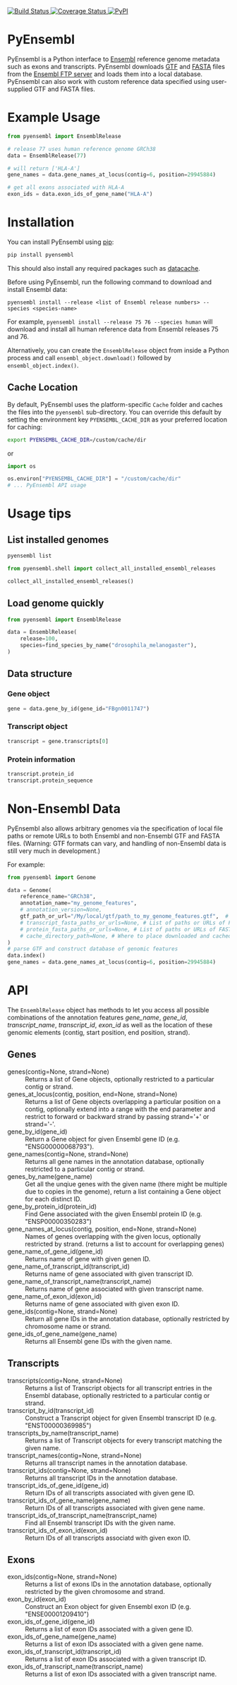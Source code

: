<a href="https://app.travis-ci.com/github/openvax/pyensembl">
    <img src="https://app.travis-ci.com/openvax/pyensembl.svg?branch=master" alt="Build Status" />
</a>
<a href="https://coveralls.io/github/openvax/pyensembl?branch=master">
    <img src="https://coveralls.io/repos/openvax/pyensembl/badge.svg?branch=master&service=github" alt="Coverage Status" />
</a>
<a href="https://pypi.python.org/pypi/pyensembl/">
    <img src="https://img.shields.io/pypi/v/pyensembl.svg?maxAge=1000" alt="PyPI" />
</a>

# PyEnsembl

PyEnsembl is a Python interface to [Ensembl](http://www.ensembl.org) reference genome metadata such as exons and transcripts. PyEnsembl downloads [GTF](https://en.wikipedia.org/wiki/Gene_transfer_format) and [FASTA](https://en.wikipedia.org/wiki/FASTA_format) files from the [Ensembl FTP server](ftp://ftp.ensembl.org) and loads them into a local database. PyEnsembl can also work with custom reference data specified using user-supplied GTF and FASTA files.

# Example Usage

```python
from pyensembl import EnsemblRelease

# release 77 uses human reference genome GRCh38
data = EnsemblRelease(77)

# will return ['HLA-A']
gene_names = data.gene_names_at_locus(contig=6, position=29945884)

# get all exons associated with HLA-A
exon_ids = data.exon_ids_of_gene_name("HLA-A")
```

# Installation

You can install PyEnsembl using [pip](https://pip.pypa.io/en/latest/quickstart.html):

```sh
pip install pyensembl
```

This should also install any required packages such as [datacache](https://github.com/openvax/datacache).

Before using PyEnsembl, run the following command to download and install
Ensembl data:

```
pyensembl install --release <list of Ensembl release numbers> --species <species-name>
```

For example, `pyensembl install --release 75 76 --species human` will download and install all
human reference data from Ensembl releases 75 and 76.

Alternatively, you can create the `EnsemblRelease` object from inside a Python
process and call `ensembl_object.download()` followed by `ensembl_object.index()`.

## Cache Location

By default, PyEnsembl uses the platform-specific `Cache` folder
and caches the files into the `pyensembl` sub-directory.
You can override this default by setting the environment key `PYENSEMBL_CACHE_DIR`
as your preferred location for caching:

```sh
export PYENSEMBL_CACHE_DIR=/custom/cache/dir
```

or

```python
import os

os.environ["PYENSEMBL_CACHE_DIR"] = "/custom/cache/dir"
# ... PyEnsembl API usage
```

# Usage tips

## List installed genomes

```sh
pyensembl list
```

```python
from pyensembl.shell import collect_all_installed_ensembl_releases

collect_all_installed_ensembl_releases()
```

## Load genome quickly

```python
from pyensembl import EnsemblRelease

data = EnsemblRelease(
    release=100,
    species=find_species_by_name("drosophila_melanogaster"),
)
```

## Data structure

### Gene object

```python
gene = data.gene_by_id(gene_id="FBgn0011747")
```

### Transcript object

```python
transcript = gene.transcripts[0]
```

### Protein information

```python
transcript.protein_id
transcript.protein_sequence
```

# Non-Ensembl Data

PyEnsembl also allows arbitrary genomes via the specification
of local file paths or remote URLs to both Ensembl and non-Ensembl GTF
and FASTA files. (Warning: GTF formats can vary, and handling of
non-Ensembl data is still very much in development.)

For example:

```python
from pyensembl import Genome

data = Genome(
    reference_name="GRCh38",
    annotation_name="my_genome_features",
    # annotation_version=None,
    gtf_path_or_url="/My/local/gtf/path_to_my_genome_features.gtf",  # Path or URL of GTF file
    # transcript_fasta_paths_or_urls=None, # List of paths or URLs of FASTA files containing transcript sequences
    # protein_fasta_paths_or_urls=None, # List of paths or URLs of FASTA files containing protein sequences
    # cache_directory_path=None, # Where to place downloaded and cached files for this genome
)
# parse GTF and construct database of genomic features
data.index()
gene_names = data.gene_names_at_locus(contig=6, position=29945884)
```

# API

The `EnsemblRelease` object has methods to let you access all possible
combinations of the annotation features _gene_name_, _gene_id_,
_transcript_name_, _transcript_id_, _exon_id_ as well as the location of
these genomic elements (contig, start position, end position, strand).

## Genes

<dl>
<dt>genes(contig=None, strand=None)</dt>
<dd>Returns a list of Gene objects, optionally restricted to a particular contig
or strand.</dd>

<dt>genes_at_locus(contig, position, end=None, strand=None)</dt>
<dd>Returns a list of Gene objects overlapping a particular position on a contig,
optionally extend into a range with the end parameter and restrict to
forward or backward strand by passing strand='+' or strand='-'.</dd>

<dt>gene_by_id(gene_id)</dt>
<dd>Return a Gene object for given Ensembl gene ID (e.g. "ENSG00000068793").</dd>

<dt>gene_names(contig=None, strand=None)</dt>
<dd>Returns all gene names in the annotation database, optionally restricted
to a particular contig or strand.</dd>

<dt>genes_by_name(gene_name)</dt>
<dd>Get all the unqiue genes with the given name (there might be multiple
due to copies in the genome), return a list containing a Gene object for each
distinct ID.</dd>

<dt>gene_by_protein_id(protein_id)</dt>
<dd>Find Gene associated with the given Ensembl protein ID (e.g. "ENSP00000350283")</dd>

<dt>gene_names_at_locus(contig, position, end=None, strand=None)
</dt>
<dd>Names of genes overlapping with the given locus, optionally restricted by strand.
(returns a list to account for overlapping genes)</dd>

<dt>gene_name_of_gene_id(gene_id)
</dt>
<dd>Returns name of gene with given genen ID.</dd>

<dt>gene_name_of_transcript_id(transcript_id)
</dt><dd>Returns name of gene associated with given transcript ID.</dd>

<dt>gene_name_of_transcript_name(transcript_name)
</dt>
<dd>Returns name of gene associated with given transcript name.</dd>

<dt>gene_name_of_exon_id(exon_id)
</dt><dd>Returns name of gene associated with given exon ID.</dd>

<dt>gene_ids(contig=None, strand=None)
</dt>
<dd>Return all gene IDs in the annotation database, optionally restricted by
chromosome name or strand.</dd>

<dt>gene_ids_of_gene_name(gene_name)
</dt>
<dd>Returns all Ensembl gene IDs with the given name.</dd>

</dl>

## Transcripts

<dl>
<dt>transcripts(contig=None, strand=None)</dt>
<dd>Returns a list of Transcript objects for all transcript entries in the
Ensembl database, optionally restricted to a particular contig or strand.</dd>

<dt>transcript_by_id(transcript_id)</dt>
<dd>Construct a Transcript object for given Ensembl transcript ID (e.g. "ENST00000369985")</dd>

<dt>transcripts_by_name(transcript_name)</dt>
<dd>Returns a list of Transcript objects for every transcript matching the given name.</dd>

<dt>transcript_names(contig=None, strand=None)</dt>
<dd>Returns all transcript names in the annotation database.</dd>

<dt>transcript_ids(contig=None, strand=None)</dt>
<dd>Returns all transcript IDs in the annotation database.</dd>

<dt>transcript_ids_of_gene_id(gene_id)</dt>
<dd>Return IDs of all transcripts associated with given gene ID.</dd>

<dt>transcript_ids_of_gene_name(gene_name)</dt>
<dd>Return IDs of all transcripts associated with given gene name.</dd>

<dt>transcript_ids_of_transcript_name(transcript_name)</dt>
<dd>Find all Ensembl transcript IDs with the given name.</dd>

<dt>transcript_ids_of_exon_id(exon_id)</dt>
<dd>Return IDs of all transcripts associatd with given exon ID.</dd>
</dl>

## Exons

<dl>
<dt>exon_ids(contig=None, strand=None)</dt>
<dd>Returns a list of exons IDs in the annotation database, optionally restricted
by the given chromosome and strand.</dd>

<dt>exon_by_id(exon_id)</dt>
<dd>Construct an Exon object for given Ensembl exon ID (e.g. "ENSE00001209410")</dd>

<dt>exon_ids_of_gene_id(gene_id)</dt>
<dd>Returns a list of exon IDs associated with a given gene ID.</dd>

<dt>exon_ids_of_gene_name(gene_name)</dt>
<dd>Returns a list of exon IDs associated with a given gene name.</dd>

<dt>exon_ids_of_transcript_id(transcript_id)</dt>
<dd>Returns a list of exon IDs associated with a given transcript ID.</dd>

<dt>exon_ids_of_transcript_name(transcript_name)</dt>
<dd>Returns a list of exon IDs associated with a given transcript name.</dd>
</dl>
